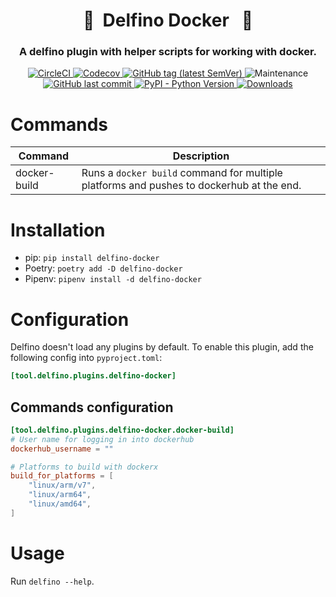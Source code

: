 <h1 align="center" style="border-bottom: none;"> 🔌&nbsp;&nbsp;Delfino Docker&nbsp;&nbsp; 🔌</h1>
<h3 align="center">A delfino plugin with helper scripts for working with docker.</h3>

<p align="center">
    <a href="https://app.circleci.com/pipelines/github/radeklat/delfino-docker?branch=main">
        <img alt="CircleCI" src="https://img.shields.io/circleci/build/github/radeklat/delfino-docker">
    </a>
    <a href="https://app.codecov.io/gh/radeklat/delfino-docker/">
        <img alt="Codecov" src="https://img.shields.io/codecov/c/github/radeklat/delfino-docker">
    </a>
    <a href="https://github.com/radeklat/delfino-docker/tags">
        <img alt="GitHub tag (latest SemVer)" src="https://img.shields.io/github/tag/radeklat/delfino-docker">
    </a>
    <img alt="Maintenance" src="https://img.shields.io/maintenance/yes/2023">
    <a href="https://github.com/radeklat/delfino-docker/commits/main">
        <img alt="GitHub last commit" src="https://img.shields.io/github/last-commit/radeklat/delfino-docker">
    </a>
    <a href="https://www.python.org/doc/versions/">
        <img alt="PyPI - Python Version" src="https://img.shields.io/pypi/pyversions/delfino-docker">
    </a>
    <a href="https://pypistats.org/packages/delfino-docker">
        <img alt="Downloads" src="https://img.shields.io/pypi/dm/delfino-docker">
    </a>
</p>

# Commands
  
| Command      | Description                                                                              |
|--------------|------------------------------------------------------------------------------------------|
| docker-build | Runs a `docker build` command for multiple platforms and pushes to dockerhub at the end. |

# Installation

- pip: `pip install delfino-docker`
- Poetry: `poetry add -D delfino-docker`
- Pipenv: `pipenv install -d delfino-docker`

<!-- PUT DEPENDENCIES OF INDIVIDUAL COMMANDS AS EXTRAS -->
<!--
## Optional dependencies

Each project may use different sub-set of [commands](#commands). Therefore, dependencies of all commands are optional and checked only when the command is executed.

Using `[all]` installs all the [optional dependencies](https://setuptools.pypa.io/en/latest/userguide/dependency_management.html#optional-dependencies) used by all the commands. If you want only a sub-set of those dependencies, there are finer-grained groups available:

- `demo`
-->

# Configuration

Delfino doesn't load any plugins by default. To enable this plugin, add the following config into `pyproject.toml`:

```toml
[tool.delfino.plugins.delfino-docker]

```

<!-- PLUGIN MAY NEED CONFIGURATION -->
<!--
## Plugin configuration

This plugin has several options. All the values are optional and defaults are shown below: 

```toml
[tool.delfino.plugins.delfino-docker]
# Config option description
config_option_name = "default value"
```
-->

## Commands configuration

```toml
[tool.delfino.plugins.delfino-docker.docker-build]
# User name for logging in into dockerhub
dockerhub_username = ""

# Platforms to build with dockerx
build_for_platforms = [
    "linux/arm/v7",
    "linux/arm64",
    "linux/amd64",
]
```

# Usage

Run `delfino --help`.
